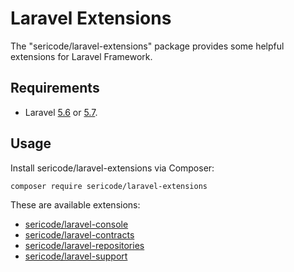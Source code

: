 
# Laravel Extensions

The "sericode/laravel-extensions" package provides some helpful extensions for Laravel Framework.

## Requirements

- Laravel [5.6](https://laravel.com/docs/5.6) or [5.7](https://laravel.com/docs/5.7).

## Usage

Install sericode/laravel-extensions via Composer:

```bash
composer require sericode/laravel-extensions
```

These are available extensions:

- [sericode/laravel-console](src/Console/README.md)
- [sericode/laravel-contracts](src/Contracts/README.md)
- [sericode/laravel-repositories](src/Repositories/README.md)
- [sericode/laravel-support](src/Support/README.md)
